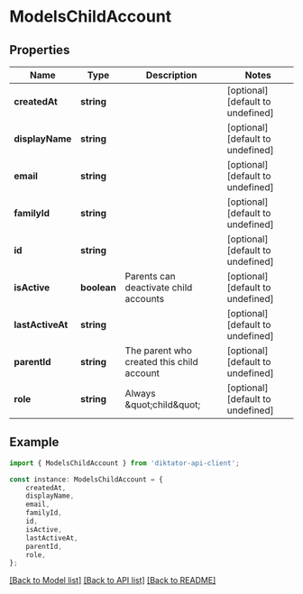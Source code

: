 # ModelsChildAccount


## Properties

Name | Type | Description | Notes
------------ | ------------- | ------------- | -------------
**createdAt** | **string** |  | [optional] [default to undefined]
**displayName** | **string** |  | [optional] [default to undefined]
**email** | **string** |  | [optional] [default to undefined]
**familyId** | **string** |  | [optional] [default to undefined]
**id** | **string** |  | [optional] [default to undefined]
**isActive** | **boolean** | Parents can deactivate child accounts | [optional] [default to undefined]
**lastActiveAt** | **string** |  | [optional] [default to undefined]
**parentId** | **string** | The parent who created this child account | [optional] [default to undefined]
**role** | **string** | Always \&quot;child\&quot; | [optional] [default to undefined]

## Example

```typescript
import { ModelsChildAccount } from 'diktator-api-client';

const instance: ModelsChildAccount = {
    createdAt,
    displayName,
    email,
    familyId,
    id,
    isActive,
    lastActiveAt,
    parentId,
    role,
};
```

[[Back to Model list]](../README.md#documentation-for-models) [[Back to API list]](../README.md#documentation-for-api-endpoints) [[Back to README]](../README.md)
